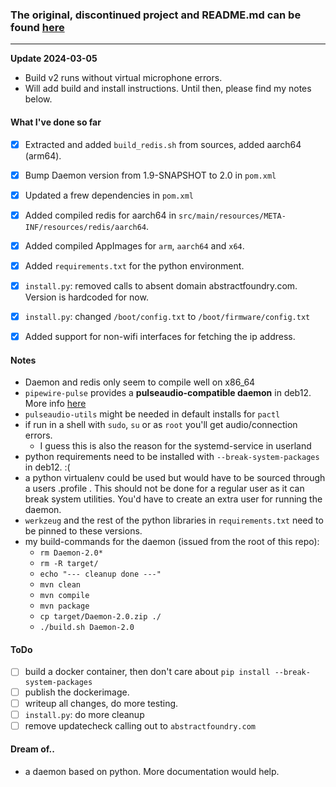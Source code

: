 ### The original, discontinued project and README.md can be found [here](https://github.com/abstractfoundry/lumicube-daemon/blob/main/README.md)

---

**Update 2024-03-05**  
* Build v2 runs without virtual microphone errors.
* Will add build and install instructions. Until then, please find my notes below.


#### What I've done so far
- [x] Extracted and added `build_redis.sh` from sources, added aarch64 (arm64). 
- [x] Bump Daemon version from 1.9-SNAPSHOT to 2.0 in `pom.xml`
- [x] Updated a frew dependencies in `pom.xml`
- [x] Added compiled redis for aarch64 in `src/main/resources/META-INF/resources/redis/aarch64`. 
- [x] Added compiled AppImages for `arm`, `aarch64` and `x64`. 
- [x] Added `requirements.txt` for the python environment. 
- [x] `install.py`: removed calls to absent domain abstractfoundry.com. Version is hardcoded for now.
- [x] `install.py`: changed `/boot/config.txt` to `/boot/firmware/config.txt`
- [x] Added support for non-wifi interfaces for fetching the ip address.


#### Notes
* Daemon and redis only seem to compile well on x86_64
* `pipewire-pulse` provides a **pulseaudio-compatible daemon** in deb12. More info [here](https://wiki.debian.org/PipeWire#Debian_12)
* `pulseaudio-utils` might be needed in default installs for `pactl`
* if run in a shell with `sudo`, `su` or as `root` you'll get audio/connection errors. 
  * I guess this is also the reason for the systemd-service in userland
* python requirements need to be installed with `--break-system-packages` in deb12. :(
* a python virtualenv could be used but would have to be sourced through a users .profile . This should not be done for a regular user as it can break system utilities. You'd have to create an extra user for running the daemon.
* `werkzeug` and the rest of the python libraries in `requirements.txt` need to be pinned to these versions. 
* my build-commands for the daemon (issued from the root of this repo):
  * `rm Daemon-2.0*` 
  * `rm -R target/`
  * `echo "--- cleanup done ---"`
  * `mvn clean`
  * `mvn compile`
  * `mvn package`
  * `cp target/Daemon-2.0.zip ./`
  * `./build.sh Daemon-2.0`

#### ToDo
- [ ] build a docker container, then don't care about `pip install --break-system-packages`
- [ ] publish the dockerimage.
- [ ] writeup all changes, do more testing. 
- [ ] `install.py`: do more cleanup
- [ ] remove updatecheck calling out to `abstractfoundry.com`

#### Dream of..
* a daemon based on python. More documentation would help.